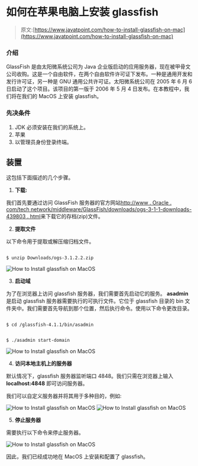 # 如何在苹果电脑上安装 glassfish

> 原文:[https://www.javatpoint.com/how-to-install-glassfish-on-mac](https://www.javatpoint.com/how-to-install-glassfish-on-mac)

### 介绍

GlassFish 是由太阳微系统公司为 Java 企业版启动的应用服务器，现在被甲骨文公司收购。这是一个自由软件，在两个自由软件许可证下发布。一种是通用开发和发行许可证，另一种是 GNU 通用公共许可证。太阳微系统公司在 2005 年 6 月 6 日启动了这个项目。该项目的第一版于 2006 年 5 月 4 日发布。在本教程中，我们将在我们的 MacOS 上安装 glassfish。

### 先决条件

1.  JDK 必须安装在我们的系统上。
2.  苹果
3.  以管理员身份登录终端。

## 装置

这包括下面描述的几个步骤。

1) **下载:**

我们首先要通过访问 GlassFish 服务器的官方网站[http://www . Oracle . com/tech network/middleware/GlassFish/downloads/ogs-3-1-1-downloads-439803 . html](http://www.oracle.com/technetwork/middleware/glassfish/downloads/ogs-3-1-1-downloads-439803.html)来下载它的存档(zip)文件。

2) **提取文件**

以下命令用于提取或解压缩归档文件。

```

$ unzip Downloads/ogs-3.1.2.2.zip 

```

![How to Install glassfish on MacOS](../Images/3ee7151a6cc9fbf7ce415548849ce992.png)

3) **启动域**

为了在浏览器上访问 glassfish 服务器，我们需要首先启动它的服务。 **asadmin** 是启动 glassfish 服务器需要执行的可执行文件。它位于 glassfish 目录的 bin 文件夹中。我们需要首先导航到那个位置，然后执行命令。使用以下命令更改目录。

```

$ cd /glassfish-4.1.1/bin/asadmin

```

```

$ ./asadmin start-domain 

```

![How to Install glassfish on MacOS](../Images/19173cb3a7dd0f79f7d28b966f4c3130.png)

4) **访问本地主机上的服务器**

默认情况下，glassfish 服务器监听端口 4848。我们只需在浏览器上输入 **localhost:4848** 即可访问服务器。

我们可以自定义服务器并将其用于多种目的，例如:

![How to Install glassfish on MacOS](../Images/a6d4c6bc4bfc763649d8c438ccef7dd2.png)
![How to Install glassfish on MacOS](../Images/75e3b76db6a9ee634256286d62d7da2a.png)

5) **停止服务器**

需要执行以下命令来停止服务器。

![How to Install glassfish on MacOS](../Images/6989bcb68192f40680ea82ac931ce8c4.png)

因此，我们已经成功地在 MacOS 上安装和配置了 glassfish。